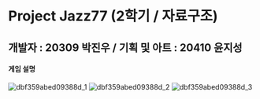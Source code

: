 # Project Jazz77 (2학기 / 자료구조)
## 개발자 : 20309 박진우 / 기획 및 아트 : 20410 윤지성 


#### 게임 설명
![dbf359abed09388d_1](https://user-images.githubusercontent.com/69913183/168099404-27e73a32-35d8-48f9-93fa-a8e3cedf78ac.png)
![dbf359abed09388d_2](https://user-images.githubusercontent.com/69913183/168099415-a49311ac-c490-49f0-81fb-1ad09af3d34a.png)
![dbf359abed09388d_3](https://user-images.githubusercontent.com/69913183/168099418-265889a9-37a4-424f-8ef2-57326e550732.png)